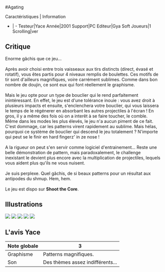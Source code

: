#Agating

Caractéristiques | Information
- | -
Testeur|Yace
Année|2001
Support|PC
Editeur|Gya Soft
Joueurs|1
Scrolling|ver

## Critique
Enorme gâchis que ce jeu...<br/><br/>Après avoir choisi entre trois vaisseaux aux tirs distincts (direct, évasé et rotatif), vous êtes partis pour 4 niveaux remplis de boulettes. Ces motifs de tir sont d'ailleurs magnifiques, voire carrément sublimes. Comme dans bon nombre de doujin, ce sont eux qui font réellement le graphisme.<br/><br/>Mais le jeu opte pour un type de bouclier qui le rend parfaitement inintéressant. En effet, le jeu est d'une tolérance inouie : vous avez droit à plusieurs impacts et ensuite, s'enclenchera votre bouclier, qui vous laissera le temps de le régénerer en absorbant les autres projectiles à l'écran ! En gros, il y a même des fois où on a interêt à se faire toucher, le comble. Même dans les modes les plus élevés, le jeu n'a aucun piment de ce fait. C'est dommage, car les patterns virent rapidement au sublime. Mais hélas, pourquoi ce système de bouclier qui descend le jeu totalement ? N'importe qui peut se le finir en hard fingerz' in ze nose !<br/><br/>A la rigueur on peut s'en servir comme logiciel d'entrainement... Reste une belle démonstration de pattern, mais paradoxalement, le challenge inexistant le devient plus encore avec la multiplication de projectiles, lequels vous aident plus qu'ils ne vous nuisent.<br/><br/>Je suis perplexe. Quel gâchis, de si beaux patterns pour un résultat aux antipodes du shmup. Hem, hem.<br/><br/>Le jeu est dispo sur <b>Shoot the Core</b>.<br/>

## Illustrations
![](http://www.shmup.com/images/thumbs/img_fiche_1_1053.GIF)
![](http://www.shmup.com/images/thumbs/img_fiche_2_1053.gif)
![](http://www.shmup.com/images/thumbs/)
![](http://www.shmup.com/images/thumbs/)
![](http://www.shmup.com/images/thumbs/)

## L'avis Yace
Note globale|3
-|-
Graphisme|Patterns magnifiques.
Son|Des thèmes assez indifférents...
